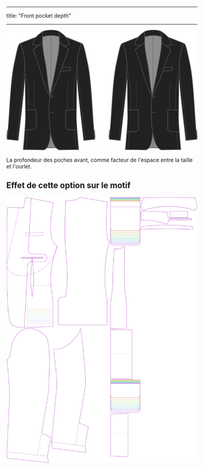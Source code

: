 - - -
title: "Front pocket depth"
- - -

![Profondeur des poches avant](frontpocketdepth.svg)

La profondeur des poches avant, comme facteur de l'espace entre la taille et l'ourlet.

## Effet de cette option sur le motif

![Cette image montre l'effet de cette option en superposant plusieurs variantes qui ont une valeur différente pour cette option](jaeger_frontpocketdepth_sample.svg "Effet de cette option sur le modèle")

